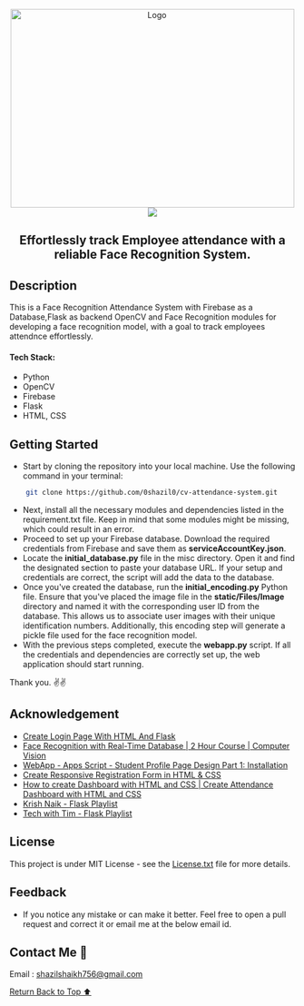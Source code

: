<br>
<div align="center">
    <a href="https://github.com/0shazil0" target="_blank">
        <img src="" 
        alt="Logo" width="500" height="350">
    </a>
</div>

<div align="center">
<img src="https://readme-typing-svg.demolab.com?font=Fira+Code&duration=1500&pause=200&center=true&vCenter=true&multiline=true&width=435&height=100&lines=Face+Recognition+System+;for+Employee+Attendance">
</div>

<h2 align="center"> Effortlessly track Employee attendance with a reliable Face Recognition System. </h2>

## Description

 This is a Face Recognition Attendance System with Firebase as a Database,Flask as backend OpenCV and Face Recognition modules for developing a face recognition model, with a goal to track employees attendnce effortlessly.

 #### Tech Stack:
 - Python
 - OpenCV
 - Firebase
 - Flask
 - HTML, CSS



## Getting Started

- Start by cloning the repository into your local machine. Use the following command in your terminal:

```bash
    git clone https://github.com/0shazil0/cv-attendance-system.git
```

- Next, install all the necessary modules and dependencies listed in the requirement.txt file. Keep in mind that some modules might be missing, which could result in an error.
- Proceed to set up your Firebase database. Download the required credentials from Firebase and save them as **serviceAccountKey.json**.
- Locate the **initial_database.py** file in the misc directory. Open it and find the designated section to paste your database URL. If your setup and credentials are correct, the script will add the data to the database.
- Once you've created the database, run the **initial_encoding.py** Python file. Ensure that you've placed the image file in the **static/Files/Image** directory and named it with the corresponding user ID from the database. This allows us to associate user images with their unique identification numbers. Additionally, this encoding step will generate a pickle file used for the face recognition model.
- With the previous steps completed, execute the **webapp.py** script. If all the credentials and dependencies are correctly set up, the web application should start running. 


Thank you. ✌✌

## Acknowledgement

- [Create Login Page With HTML And Flask](https://www.youtube.com/watch?v=R-hkzqjRMwM&t=244s)
- [Face Recognition with Real-Time Database | 2 Hour Course | Computer Vision](https://www.youtube.com/watch?v=iBomaK2ARyI)
- [WebApp - Apps Script - Student Profile Page Design Part 1: Installation](https://www.youtube.com/watch?v=DpWkW-ibAOk)
- [Create Responsive Registration Form in HTML & CSS](https://www.codingnepalweb.com/create-registration-form-html-css/)
- [How to create Dashboard with HTML and CSS | Create Attendance Dashboard with HTML and CSS](https://www.youtube.com/watch?v=IqAPhLLd_bM)
- [Krish Naik - Flask Playlist](https://www.youtube.com/playlist?list=PLZoTAELRMXVPBaLN3e-uoVRR9hlRFRfUc)
- [Tech with Tim - Flask Playlist](https://www.youtube.com/playlist?list=PLzMcBGfZo4-n4vJJybUVV3Un_NFS5EOgX)

## License

This project is under MIT License - see the [License.txt](https://github.com/0shazil0/Face-Recognition-System-for-Student-Attendance/blob/main/LICENSE) file for more details.

## Feedback

- If you notice any mistake or can make it better. Feel free to open a pull request and correct it or email me at the below email id.

## Contact Me 📨

Email : [shazilshaikh756@gmail.com](mailto:shazilshaikh756@gmail.com)

<!-- Back to the top -->

[Return Back to Top ⬆️](#getting-started)

